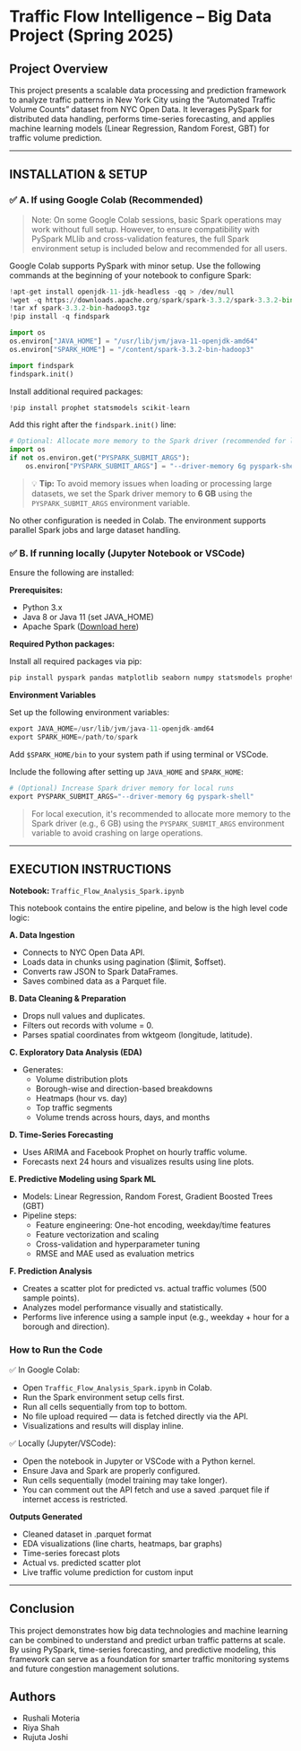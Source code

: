 # Traffic Flow Intelligence – Big Data Project (Spring 2025)

## Project Overview  
This project presents a scalable data processing and prediction framework to analyze traffic patterns in New York City using the “Automated Traffic Volume Counts” dataset from NYC Open Data. It leverages PySpark for distributed data handling, performs time-series forecasting, and applies machine learning models (Linear Regression, Random Forest, GBT) for traffic volume prediction.

---

## INSTALLATION & SETUP

### ✅ A. If using Google Colab (Recommended)

> Note: On some Google Colab sessions, basic Spark operations may work without full setup. However, to ensure compatibility with PySpark MLlib and cross-validation features, the full Spark environment setup is included below and recommended for all users.

Google Colab supports PySpark with minor setup. Use the following commands at the beginning of your notebook to configure Spark:

```python
!apt-get install openjdk-11-jdk-headless -qq > /dev/null
!wget -q https://downloads.apache.org/spark/spark-3.3.2/spark-3.3.2-bin-hadoop3.tgz
!tar xf spark-3.3.2-bin-hadoop3.tgz
!pip install -q findspark

import os
os.environ["JAVA_HOME"] = "/usr/lib/jvm/java-11-openjdk-amd64"
os.environ["SPARK_HOME"] = "/content/spark-3.3.2-bin-hadoop3"

import findspark
findspark.init()
```

Install additional required packages:
```python
!pip install prophet statsmodels scikit-learn
```

Add this right after the `findspark.init()` line:
```python
# Optional: Allocate more memory to the Spark driver (recommended for large datasets)
import os
if not os.environ.get("PYSPARK_SUBMIT_ARGS"):
    os.environ["PYSPARK_SUBMIT_ARGS"] = "--driver-memory 6g pyspark-shell"
```
> 💡 **Tip:** To avoid memory issues when loading or processing large datasets, we set the Spark driver memory to **6 GB** using the `PYSPARK_SUBMIT_ARGS` environment variable.



No other configuration is needed in Colab. The environment supports parallel Spark jobs and large dataset handling.

### ✅ B. If running locally (Jupyter Notebook or VSCode)

Ensure the following are installed:

**Prerequisites:**
- Python 3.x
- Java 8 or Java 11 (set JAVA_HOME)
- Apache Spark ([Download here]([https://example.com](https://spark.apache.org/downloads.html)))

**Required Python packages:**

Install all required packages via pip:
```python
pip install pyspark pandas matplotlib seaborn numpy statsmodels prophet scikit-learn
```

**Environment Variables**

Set up the following environment variables:
```python
export JAVA_HOME=/usr/lib/jvm/java-11-openjdk-amd64
export SPARK_HOME=/path/to/spark
```
Add `$SPARK_HOME/bin` to your system path if using terminal or VSCode.

Include the following after setting up `JAVA_HOME` and `SPARK_HOME`:
```python
# (Optional) Increase Spark driver memory for local runs
export PYSPARK_SUBMIT_ARGS="--driver-memory 6g pyspark-shell"
```

> For local execution, it's recommended to allocate more memory to the Spark driver (e.g., 6 GB) using the `PYSPARK_SUBMIT_ARGS` environment variable to avoid crashing on large operations.

---

## EXECUTION INSTRUCTIONS

**Notebook:** `Traffic_Flow_Analysis_Spark.ipynb`

This notebook contains the entire pipeline, and below is the high level code logic:

**A. Data Ingestion**
- Connects to NYC Open Data API.
- Loads data in chunks using pagination ($limit, $offset).
- Converts raw JSON to Spark DataFrames.
- Saves combined data as a Parquet file.

**B. Data Cleaning & Preparation**
- Drops null values and duplicates.
- Filters out records with volume = 0.
- Parses spatial coordinates from wktgeom (longitude, latitude).

**C. Exploratory Data Analysis (EDA)**
- Generates:
  - Volume distribution plots
  - Borough-wise and direction-based breakdowns
  - Heatmaps (hour vs. day)
  - Top traffic segments
  - Volume trends across hours, days, and months

**D. Time-Series Forecasting**
- Uses ARIMA and Facebook Prophet on hourly traffic volume.
- Forecasts next 24 hours and visualizes results using line plots.

**E. Predictive Modeling using Spark ML**
- Models: Linear Regression, Random Forest, Gradient Boosted Trees (GBT)
- Pipeline steps:
  - Feature engineering: One-hot encoding, weekday/time features
  - Feature vectorization and scaling
  - Cross-validation and hyperparameter tuning
  - RMSE and MAE used as evaluation metrics

**F. Prediction Analysis**
- Creates a scatter plot for predicted vs. actual traffic volumes (500 sample points).
- Analyzes model performance visually and statistically.
- Performs live inference using a sample input (e.g., weekday + hour for a borough and direction).

### How to Run the Code

✅ In Google Colab:
- Open `Traffic_Flow_Analysis_Spark.ipynb` in Colab.
- Run the Spark environment setup cells first.
- Run all cells sequentially from top to bottom.
- No file upload required — data is fetched directly via the API.
- Visualizations and results will display inline.

✅ Locally (Jupyter/VSCode):
- Open the notebook in Jupyter or VSCode with a Python kernel.
- Ensure Java and Spark are properly configured.
- Run cells sequentially (model training may take longer).
- You can comment out the API fetch and use a saved .parquet file if internet access is restricted.

**Outputs Generated**
- Cleaned dataset in .parquet format
- EDA visualizations (line charts, heatmaps, bar graphs)
- Time-series forecast plots
- Actual vs. predicted scatter plot
- Live traffic volume prediction for custom input

---
## Conclusion

This project demonstrates how big data technologies and machine learning can be combined to understand and predict urban traffic patterns at scale. By using PySpark, time-series forecasting, and predictive modeling, this framework can serve as a foundation for smarter traffic monitoring systems and future congestion management solutions.

## Authors

- Rushali Moteria
- Riya Shah
- Rujuta Joshi



